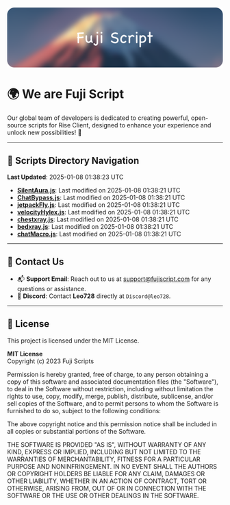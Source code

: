 ![Banner](.github/b.webp)

# 🌍 **We are Fuji Script**

Our global team of developers is dedicated to creating powerful, open-source scripts for Rise Client, designed to enhance your experience and unlock new possibilities! 🌟

---
<!-- SCRIPTS_NAVIGATION_START -->
## 📂 **Scripts Directory Navigation**

**Last Updated**: 2025-01-08 01:38:23 UTC

- **[SilentAura.js](scripts/SilentAura.js)**: Last modified on 2025-01-08 01:38:21 UTC
- **[ChatBypass.js](scripts/ChatBypass.js)**: Last modified on 2025-01-08 01:38:21 UTC
- **[jetpackFly.js](scripts/jetpackFly.js)**: Last modified on 2025-01-08 01:38:21 UTC
- **[velocityHylex.js](scripts/velocityHylex.js)**: Last modified on 2025-01-08 01:38:21 UTC
- **[chestxray.js](scripts/chestxray.js)**: Last modified on 2025-01-08 01:38:21 UTC
- **[bedxray.js](scripts/bedxray.js)**: Last modified on 2025-01-08 01:38:21 UTC
- **[chatMacro.js](scripts/chatMacro.js)**: Last modified on 2025-01-08 01:38:21 UTC

<!-- SCRIPTS_NAVIGATION_END -->

---

## 💬 **Contact Us**  
- 📬 **Support Email**: Reach out to us at [support@fujiscript.com](mailto:support@fujiscript.com) for any questions or assistance.  
- 💬 **Discord**: Contact **Leo728** directly at `Discord@leo728`.

---

## 📜 **License**

This project is licensed under the MIT License.  

**MIT License**  
Copyright (c) 2023 Fuji Scripts  

Permission is hereby granted, free of charge, to any person obtaining a copy of this software and associated documentation files (the "Software"), to deal in the Software without restriction, including without limitation the rights to use, copy, modify, merge, publish, distribute, sublicense, and/or sell copies of the Software, and to permit persons to whom the Software is furnished to do so, subject to the following conditions:  

The above copyright notice and this permission notice shall be included in all copies or substantial portions of the Software.  

THE SOFTWARE IS PROVIDED "AS IS", WITHOUT WARRANTY OF ANY KIND, EXPRESS OR IMPLIED, INCLUDING BUT NOT LIMITED TO THE WARRANTIES OF MERCHANTABILITY, FITNESS FOR A PARTICULAR PURPOSE AND NONINFRINGEMENT. IN NO EVENT SHALL THE AUTHORS OR COPYRIGHT HOLDERS BE LIABLE FOR ANY CLAIM, DAMAGES OR OTHER LIABILITY, WHETHER IN AN ACTION OF CONTRACT, TORT OR OTHERWISE, ARISING FROM, OUT OF OR IN CONNECTION WITH THE SOFTWARE OR THE USE OR OTHER DEALINGS IN THE SOFTWARE.  
